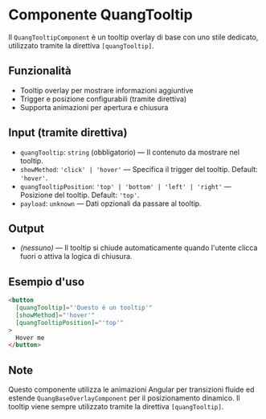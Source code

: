 # Componente QuangTooltip

Il `QuangTooltipComponent` è un tooltip overlay di base con uno stile dedicato, utilizzato tramite la direttiva `[quangTooltip]`.

## Funzionalità

- Tooltip overlay per mostrare informazioni aggiuntive
- Trigger e posizione configurabili (tramite direttiva)
- Supporta animazioni per apertura e chiusura

## Input (tramite direttiva)

- `quangTooltip`: `string` (obbligatorio) — Il contenuto da mostrare nel tooltip.
- `showMethod`: `'click' | 'hover'` — Specifica il trigger del tooltip. Default: `'hover'`.
- `quangTooltipPosition`: `'top' | 'bottom' | 'left' | 'right'` — Posizione del tooltip. Default: `'top'`.
- `payload`: `unknown` — Dati opzionali da passare al tooltip.

## Output

- *(nessuno)* — Il tooltip si chiude automaticamente quando l'utente clicca fuori o attiva la logica di chiusura.

## Esempio d'uso

```html
<button
  [quangTooltip]="'Questo è un tooltip'"
  [showMethod]="'hover'"
  [quangTooltipPosition]="'top'"
>
  Hover me
</button>
```

## Note

Questo componente utilizza le animazioni Angular per transizioni fluide ed estende `QuangBaseOverlayComponent` per il posizionamento dinamico. Il tooltip viene sempre utilizzato tramite la direttiva `[quangTooltip]`.
